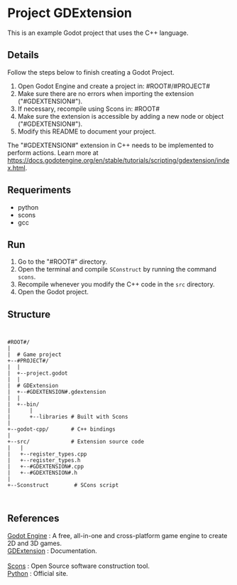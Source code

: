 # Project GDExtension

This is an example Godot project that uses the C++ language.<br>

## Details

Follow the steps below to finish creating a Godot Project.<br>

1. Open Godot Engine and create a project in:
#ROOT#/#PROJECT#
2. Make sure there are no errors when importing the extension ("#GDEXTENSION#").
3. If necessary, recompile using Scons in:
#ROOT#
4. Make sure the extension is accessible by adding a new node or object ("#GDEXTENSION#").
5. Modify this README to document your project.

The "#GDEXTENSION#" extension in C++ needs to be implemented to perform actions.
Learn more at https://docs.godotengine.org/en/stable/tutorials/scripting/gdextension/index.html.

## Requeriments

- python
- scons
- gcc

## Run

1. Go to the "#ROOT#" directory.
2. Open the terminal and compile `SConstruct` by running the command `scons`.
3. Recompile whenever you modify the C++ code in the `src` directory.
4. Open the Godot project.

## Structure

<code>
<pre>
#ROOT#/
|
|  # Game project
+--#PROJECT#/				
|  |
|  +--project.godot
|  |
|  # GDExtension
|  +--#GDEXTENSION#.gdextension
|  |
|  +--bin/
|      |
|      +--libraries # Built with Scons
|
+--godot-cpp/       # C++ bindings
|
+--src/             # Extension source code
|   |
|   +--register_types.cpp
|   +--register_types.h
|   +--#GDEXTENSION#.cpp
|   +--#GDEXTENSION#.h
|
+--Sconstruct        # SCons script
</pre>
</code>

## References

[Godot Engine](https://godotengine.org/) : A free, all-in-one and cross-platform game engine to create 2D and 3D games.<br>
[GDExtension](https://docs.godotengine.org/en/stable/tutorials/scripting/gdextension/index.html) : Documentation.<br>
<br>
[Scons](https://scons.org/) : Open Source software construction tool.<br>
[Python](https://www.python.org/) : Official site.<br>